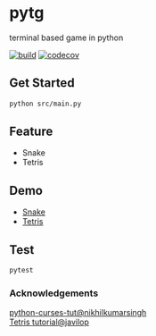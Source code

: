 # pytg
terminal based game in python

[![build](https://github.com/tingwei628/pytg/actions/workflows/build.yml/badge.svg)](https://github.com/tingwei628/pytg/actions/workflows/build.yml)
[![codecov](https://codecov.io/gh/tingwei628/pytg/branch/main/graph/badge.svg?token=HQ3IQRJB32)](https://codecov.io/gh/tingwei628/pytg)
## Get Started

```sh
python src/main.py
```

## Feature
- Snake
- Tetris

## Demo
- [Snake](https://www.youtube.com/watch?v=wscPLURb8YU)
- [Tetris](https://www.youtube.com/watch?v=irQpzvLx0f4)

## Test
```sh
pytest
```

### Acknowledgements

[python-curses-tut@nikhilkumarsingh](https://github.com/nikhilkumarsingh/python-curses-tut)\
[Tetris tutorial@javilop](https://javilop.com/gamedev/tetris-tutorial-in-c-platform-independent-focused-in-game-logic-for-beginners/)
